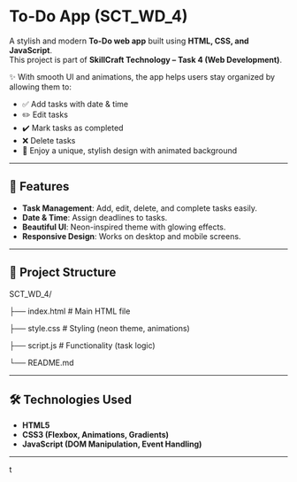 # To-Do App (SCT_WD_4)

A stylish and modern **To-Do web app** built using **HTML, CSS, and JavaScript**.  
This project is part of **SkillCraft Technology – Task 4 (Web Development)**.  

✨ With smooth UI and animations, the app helps users stay organized by allowing them to:  
- ✅ Add tasks with date & time  
- ✏️ Edit tasks  
- ✔️ Mark tasks as completed  
- ❌ Delete tasks  
- 🎨 Enjoy a unique, stylish design with animated background  

---

## 🚀 Features

- **Task Management**: Add, edit, delete, and complete tasks easily.  
- **Date & Time**: Assign deadlines to tasks.  
- **Beautiful UI**: Neon-inspired theme with glowing effects.  
- **Responsive Design**: Works on desktop and mobile screens.  

---

## 📂 Project Structure
SCT_WD_4/

├── index.html # Main HTML file

├── style.css # Styling (neon theme, animations)

├── script.js # Functionality (task logic)

└── README.md

---

## 🛠️ Technologies Used

- **HTML5**  
- **CSS3 (Flexbox, Animations, Gradients)**  
- **JavaScript (DOM Manipulation, Event Handling)**  

---

t
